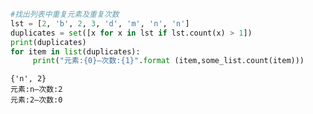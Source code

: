 

```python
#找出列表中重复元素及重复次数
lst = [2, 'b', 2, 3, 'd', 'm', 'n', 'n']
duplicates = set([x for x in lst if lst.count(x) > 1])
print(duplicates)
for item in list(duplicates):
     print("元素:{0}—次数:{1}".format (item,some_list.count(item)))
```

    {'n', 2}
    元素:n—次数:2
    元素:2—次数:0
    
